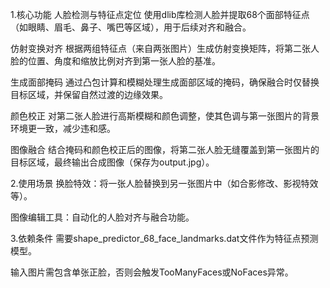 1.核心功能
人脸检测与特征点定位
使用dlib库检测人脸并提取68个面部特征点（如眼睛、眉毛、鼻子、嘴巴等区域），用于后续对齐和融合。

仿射变换对齐
根据两组特征点（来自两张图片）生成仿射变换矩阵，将第二张人脸的位置、角度和缩放比例对齐到第一张人脸的基准。

生成面部掩码
通过凸包计算和模糊处理生成面部区域的掩码，确保融合时仅替换目标区域，并保留自然过渡的边缘效果。

颜色校正
对第二张人脸进行高斯模糊和颜色调整，使其色调与第一张图片的背景环境更一致，减少违和感。

图像融合
结合掩码和颜色校正后的图像，将第二张人脸无缝覆盖到第一张图片的目标区域，最终输出合成图像（保存为output.jpg）。

2.使用场景
换脸特效：将一张人脸替换到另一张图片中（如合影修改、影视特效等）。

图像编辑工具：自动化的人脸对齐与融合功能。

3.依赖条件
需要shape_predictor_68_face_landmarks.dat文件作为特征点预测模型。

输入图片需包含单张正脸，否则会触发TooManyFaces或NoFaces异常。

